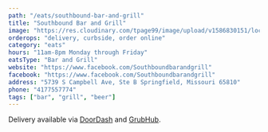 ```yaml
---
path: "/eats/southbound-bar-and-grill"
title: "Southbound Bar and Grill"
image: "https://res.cloudinary.com/tpage99/image/upload/v1586830151/local417eats/local417eatslogo.png"
orderops: "delivery, curbside, order online"
category: "eats"
hours: "11am-8pm Monday through Friday"
eatsType: "Bar and Grill"
website: "https://www.facebook.com/Southboundbarandgrill"
facebook: "https://www.facebook.com/Southboundbarandgrill"
address: "5739 S Campbell Ave, Ste B Springfield, Missouri 65810"
phone: "4177557774"
tags: ["bar", "grill", "beer"]
---
```


Delivery available via [DoorDash](https://www.doordash.com/store/southbound-bar-springfield-586637/) and [GrubHub](https://www.grubhub.com/restaurant/southbound-bar--grill-5739-s-campbell-ave-springfield/1182436).